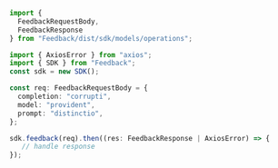 <!-- Start SDK Example Usage -->
```typescript
import {
  FeedbackRequestBody,
  FeedbackResponse
} from "Feedback/dist/sdk/models/operations";

import { AxiosError } from "axios";
import { SDK } from "Feedback";
const sdk = new SDK();

const req: FeedbackRequestBody = {
  completion: "corrupti",
  model: "provident",
  prompt: "distinctio",
};

sdk.feedback(req).then((res: FeedbackResponse | AxiosError) => {
   // handle response
});
```
<!-- End SDK Example Usage -->